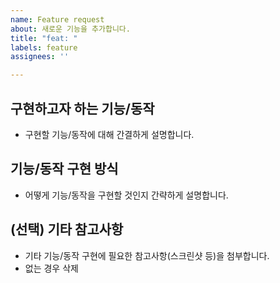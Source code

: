 ```yaml
---
name: Feature request
about: 새로운 기능을 추가합니다.
title: "feat: "
labels: feature
assignees: ''

---
```


## 구현하고자 하는 기능/동작
- 구현할 기능/동작에 대해 간결하게 설명합니다.

## 기능/동작 구현 방식
- 어떻게 기능/동작을 구현할 것인지 간략하게 설명합니다.

## (선택) 기타 참고사항
- 기타 기능/동작 구현에 필요한 참고사항(스크린샷 등)을 첨부합니다.
- 없는 경우 삭제